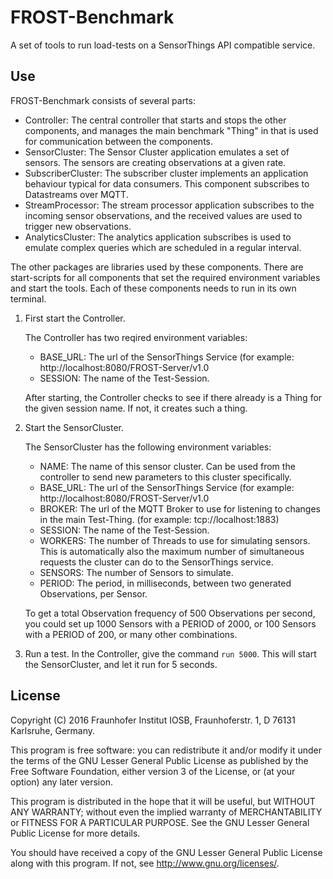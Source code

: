 # FROST-Benchmark

A set of tools to run load-tests on a SensorThings API compatible service.

## Use

FROST-Benchmark consists of several parts:
* Controller: The central controller that starts and stops the other components, and manages the main benchmark "Thing" in that is used
  for communication between the components.
* SensorCluster: The Sensor Cluster application emulates a set of sensors. The sensors are creating observations at a given rate.
* SubscriberCluster: The subscriber cluster implements an application behaviour typical for data consumers. This component subscribes to Datastreams over MQTT.
* StreamProcessor: The stream processor application subscribes to the incoming sensor observations, and the received values are used to trigger new observations. 
* AnalyticsCluster: The analytics application subscribes is used to emulate complex queries which are scheduled in a regular interval.

The other packages are libraries used by these components. There are start-scripts for all components that set the required environment variables
and start the tools. Each of these components needs to run in its own terminal.

1. First start the Controller.

   The Controller has two reqired environment variables:
   * BASE_URL: The url of the SensorThings Service (for example: http://localhost:8080/FROST-Server/v1.0
   * SESSION: The name of the Test-Session.

   After starting, the Controller checks to see if there already is a Thing for the given
   session name. If not, it creates such a thing.

2. Start the SensorCluster.

   The SensorCluster has the following environment variables:
   * NAME: The name of this sensor cluster. Can be used from the controller to send
     new parameters to this cluster specifically.
   * BASE_URL: The url of the SensorThings Service (for example: http://localhost:8080/FROST-Server/v1.0
   * BROKER: The url of the MQTT Broker to use for listening to changes in the main Test-Thing. (for example: tcp://localhost:1883)
   * SESSION: The name of the Test-Session.
   * WORKERS: The number of Threads to use for simulating sensors. This is automatically
     also the maximum number of simultaneous requests the cluster can do to the SensorThings service.
   * SENSORS: The number of Sensors to simulate.
   * PERIOD: The period, in milliseconds, between two generated Observations, per Sensor.

   To get a total Observation frequency of 500 Observations per second, you could set up 1000 Sensors with a PERIOD of 2000, or 100 Sensors
   with a PERIOD of 200, or many other combinations.

3. Run a test. In the Controller, give the command `run 5000`. This will start the SensorCluster, and let it run for 5 seconds.

## License

Copyright (C) 2016 Fraunhofer Institut IOSB, Fraunhoferstr. 1, D 76131
Karlsruhe, Germany.

This program is free software: you can redistribute it and/or modify
it under the terms of the GNU Lesser General Public License as published by
the Free Software Foundation, either version 3 of the License, or
(at your option) any later version.

This program is distributed in the hope that it will be useful,
but WITHOUT ANY WARRANTY; without even the implied warranty of
MERCHANTABILITY or FITNESS FOR A PARTICULAR PURPOSE.  See the
GNU Lesser General Public License for more details.

You should have received a copy of the GNU Lesser General Public License
along with this program.  If not, see <http://www.gnu.org/licenses/>.
